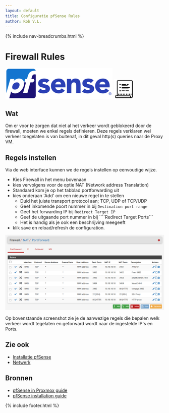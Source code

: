 ```yaml
---
layout: default
title: Configuratie pfSense Rules
author: Rob V.L.
---
```


{% include nav-breadcrumbs.html %}

# Firewall Rules
![pfSense](../../../media/logo/pfSense.png)
![rules](../../../media/logo/rules.png)

## Wat
Om er voor te zorgen dat niet al het verkeer wordt geblokeerd door de firewall, moeten we enkel regels definieren. Deze regels verklaren wel verkeer toegelaten is van buitenaf, in dit geval http(s) queries naar de Proxy VM.

## Regels instellen 
Via de web interface kunnen we de regels instellen op eenvoudige wijze.
* Kies Firewall in het menu bovenaan
* kies vervolgens voor de optie NAT (Network address Translation)
* Standaard kom je op het tabblad portforwarding uit
* kies onderaan 'Add' om een nieuwe regel in te stellen
    * Duid het juiste transport protocol aan; TCP, UDP of TCP/UDP
    * Geef inkomende poort nummer in bij ```Destination port range```
    * Geef het forwarding IP bij ```Redirect Target IP```
    * Geef de uitgaande port nummer in bij ````Redirect Target Ports``` 
    * Het is handig als je ook een beschrijving meegeeft
* klik save en reload/refresh de configuration.

![pfSense](../../../media/pfSense/rules.png)

Op bovenstaande screenshot zie je de aanwezige regels die bepalen welk verkeer wordt tegelaten en geforward wordt naar de ingestelde IP's en Ports.


## Zie ook
* [Installatie pfSense](/{{site.RepoName}}/CCS/pfSense/)
* [Netwerk](/{{site.RepoName}}/CCS/Netwerk/)

## Bronnen 
* [pfSense in Proxmox guide ](https://docs.netgate.com/pfsense/en/latest/virtualization/virtualizing-pfsense-with-proxmox.html)
* [pfSense installation guide ](https://docs.netgate.com/pfsense/en/latest/install/installing-pfsense.html)


{% include footer.html %}
